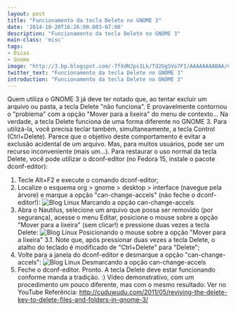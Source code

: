 ```yaml
---
layout: post
title: "Funcionamento da tecla Delete no GNOME 3"
date: '2014-10-20T16:26:00.003-07:00'
description: "Funcionamento da tecla Delete no GNOME 3"
main-class: 'misc'
tags:
- Dicas
- Gnome
image: "http://3.bp.blogspot.com/-7fXdNJps1Lk/Td2GgSVo7FI/AAAAAAAABAA/CPLO6lgWQNk/s72-c/Captura_de_tela-Configuration+Editor.png"
twitter_text: "Funcionamento da tecla Delete no GNOME 3"
introduction: "Funcionamento da tecla Delete no GNOME 3"
---
```

Quem utiliza o GNOME 3 já deve ter notado que, ao tentar excluir um  arquivo ou pasta, a tecla Delete "não funciona". E provavelmente  contornou o "problema" com a opção "Mover para a lixeira" do menu de  contexto...
Na verdade, a tecla Delete funciona de uma forma  diferente no GNOME 3. Para utilizá-la, você precisa teclar também,  simultaneamente, a tecla Control (Ctrl+Delete). 
Parece que o objetivo deste comportamento é evitar a  exclusão acidental  de um arquivo. Mas, para muitos usuários, pode ser um recurso  inconveniente (mais um...).
Para restaurar o uso normal da tecla Delete, você pode utilizar o dconf-editor (no Fedora 15, instale o pacote dconf-editor):
1. Tecle Alt+F2 e execute o comando dconf-editor;
2. Localize o esquema org > gnome > desktop > interface (navegue pela árvore) e marque a opção "can-change-accels" (não feche o dconf-editor!):
![Blog Linux](http://3.bp.blogspot.com/-7fXdNJps1Lk/Td2GgSVo7FI/AAAAAAAABAA/CPLO6lgWQNk/s400/Captura_de_tela-Configuration+Editor.png "Blog Linux")
Marcando a opção can-change-accels
3. Abra o Nautilus, selecione um arquivo que possa ser removido (por segurança), acesse o menu Editar, posicione o mouse sobre a opção "Mover para a lixeira" (sem clicar!) e pressione duas vezes a tecla Delete:
![Blog Linux](http://2.bp.blogspot.com/-D7qjd9R0ECc/Td2GivION0I/AAAAAAAABAI/UcovAiag3Y8/s400/del1.png "Blog Linux")
Posicionando o mouse sobre a opção "Mover para a lixeira"
3.1. Note que, após pressionar duas vezes a tecla Delete, o atalho do teclado é modificado de "Ctrl+Delete" para "Delete";
4. Volte para a janela do dconf-editor e desmarque a opção "can-change-accels":
![Blog Linux](http://3.bp.blogspot.com/-s_iFDrLPETk/Td2GhcY5JbI/AAAAAAAABAE/TPSwYHCjmeo/s400/Captura_de_tela-Configuration+Editor-1.png "Blog Linux")
Desmarcando a opção can-change-accels
5. Feche o dconf-editor.
Pronto. A tecla Delete deve estar funcionando conforme manda a tradição. :)
Vídeo demonstrativo, com um procedimento um pouco diferente, mas com o mesmo resultado:
Ver no YouTube
Referência:
http://cuduwudu.com/2011/05/reviving-the-delete-key-to-delete-files-and-folders-in-gnome-3/
